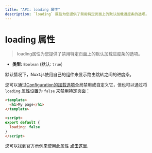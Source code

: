 ```yaml
---
title: "API: loading 属性"
description: `loading` 属性为您提供了禁用特定页面上的默认加载进度条的选项。
---
```


# loading 属性

> loading属性为您提供了禁用特定页面上的默认加载进度条的选项。

- **类型:** `Boolean` (默认: `true`)

默认情况下，Nuxt.js使用自己的组件来显示路由跳转之间的进度条。

您可以通过[Configuration的加载选项](/api/configuration-loading)全局禁用或自定义它，但也可以通过将 `loading` 属性设置为 `false` 来禁用特定页面：

```html
<template>
  <h1>My page</h1>
</template>

<script>
export default {
  loading: false
}
</script>
```

您可以找到官方示例来使用此属性 [点击这里](/examples/custom-page-loading).
